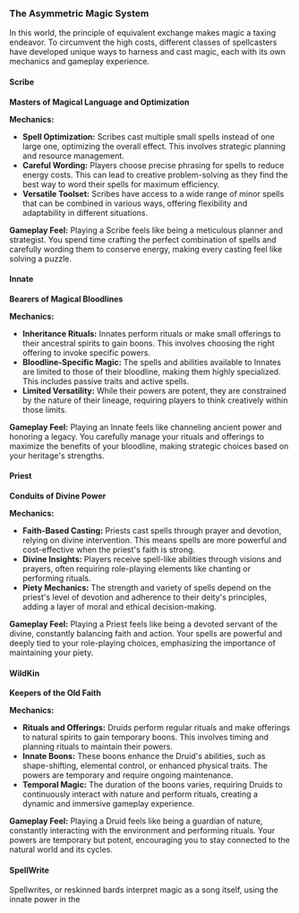 ### The Asymmetric Magic System

In this world, the principle of equivalent exchange makes magic a taxing endeavor. To circumvent the high costs, different classes of spellcasters have developed unique ways to harness and cast magic, each with its own mechanics and gameplay experience.

#### **Scribe**

**Masters of Magical Language and Optimization**

**Mechanics:**

- **Spell Optimization:** Scribes cast multiple small spells instead of one large one, optimizing the overall effect. This involves strategic planning and resource management.
- **Careful Wording:** Players choose precise phrasing for spells to reduce energy costs. This can lead to creative problem-solving as they find the best way to word their spells for maximum efficiency.
- **Versatile Toolset:** Scribes have access to a wide range of minor spells that can be combined in various ways, offering flexibility and adaptability in different situations.

**Gameplay Feel:** Playing a Scribe feels like being a meticulous planner and strategist. You spend time crafting the perfect combination of spells and carefully wording them to conserve energy, making every casting feel like solving a puzzle.

#### **Innate**

**Bearers of Magical Bloodlines**

**Mechanics:**

- **Inheritance Rituals:** Innates perform rituals or make small offerings to their ancestral spirits to gain boons. This involves choosing the right offering to invoke specific powers.
- **Bloodline-Specific Magic:** The spells and abilities available to Innates are limited to those of their bloodline, making them highly specialized. This includes passive traits and active spells.
- **Limited Versatility:** While their powers are potent, they are constrained by the nature of their lineage, requiring players to think creatively within those limits.

**Gameplay Feel:** Playing an Innate feels like channeling ancient power and honoring a legacy. You carefully manage your rituals and offerings to maximize the benefits of your bloodline, making strategic choices based on your heritage's strengths.

#### **Priest**

**Conduits of Divine Power**

**Mechanics:**

- **Faith-Based Casting:** Priests cast spells through prayer and devotion, relying on divine intervention. This means spells are more powerful and cost-effective when the priest's faith is strong.
- **Divine Insights:** Players receive spell-like abilities through visions and prayers, often requiring role-playing elements like chanting or performing rituals.
- **Piety Mechanics:** The strength and variety of spells depend on the priest's level of devotion and adherence to their deity's principles, adding a layer of moral and ethical decision-making.

**Gameplay Feel:** Playing a Priest feels like being a devoted servant of the divine, constantly balancing faith and action. Your spells are powerful and deeply tied to your role-playing choices, emphasizing the importance of maintaining your piety.

#### **WildKin**

**Keepers of the Old Faith**

**Mechanics:**

- **Rituals and Offerings:** Druids perform regular rituals and make offerings to natural spirits to gain temporary boons. This involves timing and planning rituals to maintain their powers.
- **Innate Boons:** These boons enhance the Druid's abilities, such as shape-shifting, elemental control, or enhanced physical traits. The powers are temporary and require ongoing maintenance.
- **Temporal Magic:** The duration of the boons varies, requiring Druids to continuously interact with nature and perform rituals, creating a dynamic and immersive gameplay experience.

**Gameplay Feel:** Playing a Druid feels like being a guardian of nature, constantly interacting with the environment and performing rituals. Your powers are temporary but potent, encouraging you to stay connected to the natural world and its cycles.



#### **SpellWrite**
Spellwrites, or reskinned bards interpret magic as a song itself, using the innate power in the 



